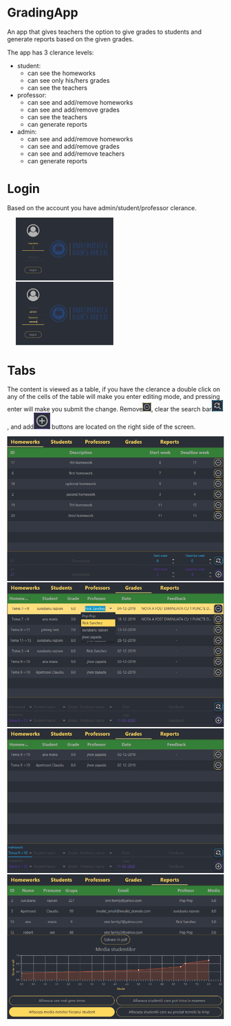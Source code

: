 # GradingApp

  An app that gives teachers the option to give grades to students and generate reports based on the given grades.

The app has 3 clerance levels:
  <ul>
    <li>
      student:
      <ul>
        <li>can see the homeworks</li>
        <li>can see only his/hers grades</li>
        <li>can see the teachers</li>
      </ul>
    </li>
    <li>
      professor:
      <ul>
          <li>can see and add/remove homeworks</li>
          <li>can see and add/remove grades</li>
          <li>can see the teachers</li>
          <li>can generate reports</li>
      </ul>
    </li>
    <li>
      admin:
        <ul>
          <li>can see and add/remove homeworks</li>
          <li>can see and add/remove grades</li>
          <li>can see and add/remove teachers</li>
          <li>can generate reports</li>
        </ul>
      </li>
  </ul>

# Login
  Based on the account you have admin/student/professor clerance.

<img src="images/login1.png" width=45% hspace="20"><img src="images/login2.png" width=45% hspace="20">

# Tabs
  The content is viewed as a table, if you have the clerance a double click on any of the cells of the table will make you enter editing mode, and pressing enter will make you submit the change.
  Remove<img src="images/remove.png" width=20>, clear the search bar<img src="images/clear_search.png" width=26>, and add<img src="images/add.png" width=38> buttons are located on the right side of the screen.

<img src="images/homework_tab.png">
<img src="images/auto-complete.png">
<img src="images/search_bar.png">
<img src="images/reports_tab.png">
